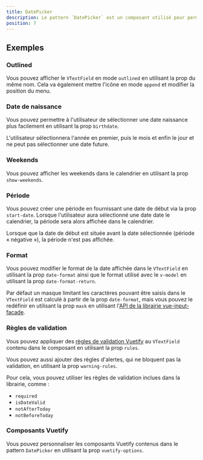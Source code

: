 ```yaml
---
title: DatePicker
description: Le pattern `DatePicker` est un composant utilisé pour permettre à l'utilisateur de sélectionner ou de saisir une date.
position: 7
---
```


<doc-tabs light>

<doc-tab-item label="Utilisation">

## Exemples

### Outlined

Vous pouvez afficher le `VTextField` en mode `outlined` en utilisant la prop du même nom. Cela va également mettre l'icône en mode `append` et modifier la position du menu.

<doc-example file="date-picker/date-picker-outlined"></doc-example>

### Date de naissance

Vous pouvez permettre à l'utilisateur de sélectionner une date naissance plus facilement en utilisant la prop `birthdate`.

<doc-alert type="info">
L'utilisateur sélectionnera l'année en premier, puis le mois et enfin le jour et ne peut pas sélectionner une date future.
</doc-alert>

<doc-example file="date-picker/date-picker-birthdate"></doc-example>

### Weekends

Vous pouvez afficher les weekends dans le calendrier en utilisant la prop `show-weekends`.

<doc-example file="date-picker/date-picker-weekends"></doc-example>

### Période

Vous pouvez créer une période en fournissant une date de début via la prop `start-date`. Lorsque l'utilisateur aura sélectionné une date date le calendrier, la période sera alors affichée dans le calendrier.

<doc-alert type="info">
Lorsque que la date de début est située avant la date sélectionnée (période « négative »), la période n'est pas affichée.
</doc-alert>

<doc-example file="date-picker/date-picker-range"></doc-example>

### Format

Vous pouvez modifier le format de la date affichée dans le `VTextField` en utilisant la prop `date-format` ainsi que le format utilisé avec le `v-model` en utilisant la prop `date-format-return`.

<doc-alert type="info">

Par défaut un masque limitant les caractères pouvant être saisis dans le `VTextField` est calculé à partir de la prop `date-format`, mais vous pouvez le redéfinir en utilisant la prop `mask` en utilisant l'[API de la librairie vue-input-facade](https://ronaldjerez.github.io/vue-input-facade/).

</doc-alert>

<doc-example file="date-picker/date-picker-format"></doc-example>

### Règles de validation

Vous pouvez appliquer des [règles de validation Vuetify](https://vuetifyjs.com/fr-FR/components/inputs/#rules) au `VTextField` contenu dans le composant en utilisant la prop `rules`.

Vous pouvez aussi ajouter des règles d'alertes, qui ne bloquent pas la validation, en utilisant la prop `warning-rules`.

Pour cela, vous pouvez utiliser les règles de validation inclues dans la librairie, comme :
- `required`
- `isDateValid`
- `notAfterToday`
- `notBeforeToday`

<doc-example file="date-picker/date-picker-rules" /></doc-example>

</doc-tab-item>

<doc-tab-item label="API">
<doc-api name="date-picker"></doc-api>
</doc-tab-item>

<doc-tab-item label="Personnalisation">

### Composants Vuetify

Vous pouvez personnaliser les composants Vuetify contenus dans le pattern `DatePicker` en utilisant la prop `vuetify-options`.

<doc-example file="date-picker/date-picker-options"></doc-example>

</doc-tab-item>

</doc-tabs>
